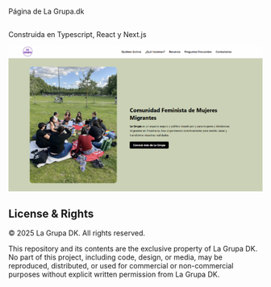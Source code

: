 ###
Página de La Grupa.dk
##
Construida en Typescript, React y Next.js

![website preview](web.png)

## License & Rights

© 2025 La Grupa DK. All rights reserved.

This repository and its contents are the exclusive property of La Grupa DK.
No part of this project, including code, design, or media, may be reproduced,
distributed, or used for commercial or non-commercial purposes without
explicit written permission from La Grupa DK.